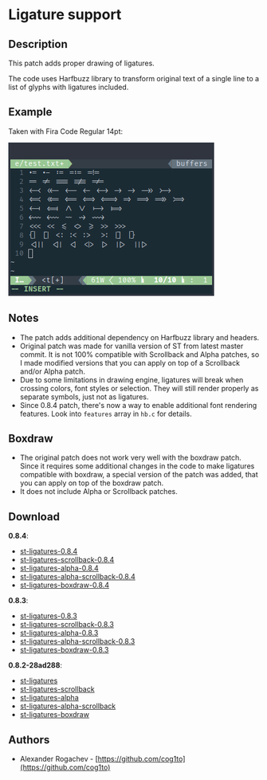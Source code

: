 Ligature support
================

Description
-----------
This patch adds proper drawing of ligatures.

The code uses Harfbuzz library to transform original text of a single line to a list of glyphs with ligatures included.

Example
-------
Taken with Fira Code Regular 14pt:

[![fira_code](fira-code.png)](fira-code.png)

Notes
-----
* The patch adds additional dependency on Harfbuzz library and headers.
* Original patch was made for vanilla version of ST from latest master commit. It is not 100% compatible with Scrollback and Alpha patches, so I made modified versions that you can apply on top of a Scrollback and/or Alpha patch.
* Due to some limitations in drawing engine, ligatures will break when crossing colors, font styles or selection. They will still render properly as separate symbols, just not as ligatures.
* Since 0.8.4 patch, there's now a way to enable additional font rendering features. Look into `features` array in `hb.c` for details.

Boxdraw
-------
* The original patch does not work very well with the boxdraw patch. Since it requires some additional changes in the code to make ligatures compatible with boxdraw, a special version of the patch was added, that you can apply on top of the boxdraw patch.
* It does not include Alpha or Scrollback patches.

Download
--------
**0.8.4**:
* [st-ligatures-0.8.4](0.8.4/st-ligatures-20210824-0.8.4.diff)
* [st-ligatures-scrollback-0.8.4](0.8.4/st-ligatures-scrollback-20210824-0.8.4.diff)
* [st-ligatures-alpha-0.8.4](0.8.4/st-ligatures-alpha-20210824-0.8.4.diff)
* [st-ligatures-alpha-scrollback-0.8.4](0.8.4/st-ligatures-alpha-scrollback-20210824-0.8.4.diff)
* [st-ligatures-boxdraw-0.8.4](0.8.4/st-ligatures-boxdraw-20210824-0.8.4.diff)

**0.8.3**:
* [st-ligatures-0.8.3](0.8.3/st-ligatures-20200430-0.8.3.diff)
* [st-ligatures-scrollback-0.8.3](0.8.3/st-ligatures-scrollback-20200430-0.8.3.diff)
* [st-ligatures-alpha-0.8.3](0.8.3/st-ligatures-alpha-20200430-0.8.3.diff)
* [st-ligatures-alpha-scrollback-0.8.3](0.8.3/st-ligatures-alpha-scrollback-20200430-0.8.3.diff)
* [st-ligatures-boxdraw-0.8.3](0.8.3/st-ligatures-boxdraw-20200430-0.8.3.diff)

**0.8.2-28ad288**:
* [st-ligatures](28ad288/st-ligatures-20200428-28ad288.diff)
* [st-ligatures-scrollback](28ad288/st-ligatures-scrollback-20200428-28ad288.diff)
* [st-ligatures-alpha](28ad288/st-ligatures-alpha-20200428-28ad288.diff)
* [st-ligatures-alpha-scrollback](28ad288/st-ligatures-alpha-scrollback-20200428-28ad288.diff)
* [st-ligatures-boxdraw](28ad288/st-ligatures-boxdraw-20200428-28ad288.diff)


Authors
-------
* Alexander Rogachev - [https://github.com/cog1to](https://github.com/cog1to)
